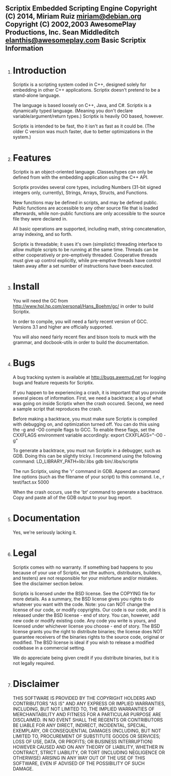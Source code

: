 Scriptix Embedded Scripting Engine
Copyright (C) 2014, Miriam Ruiz <miriam@debian.org>
Copyright (C) 2002,2003  AwesomePlay Productions, Inc.
Sean Middleditch <elanthis@awesomeplay.com>
Basic Scriptix Information
------------------------------------------------------


1. Introduction
   ============
   Scriptix is a scripting system coded in C++, designed solely for embedding
   in other C++ applications.  Scriptix doesn't pretend to be a stand-alone
   language.

   The language is based loosely on C++, Java, and C#.  Scriptix is a
   dynamically typed language.  (Meaning you don't declare
   variable/argument/return types.)  Scriptix is heavily OO based, however.

   Scriptix is intended to be fast, tho it isn't as fast as it could be.  (The
   older C version was much faster, due to better optimizations in the system.)


2. Features
   ========
   Scriptix is an object-oriented language.  Classes/types can only be defined
   from with the embedding application using the C++ API.

   Scriptix provides several core types, including Numbers (31-bit signed
   integers only, currently), Strings, Arrays, Structs, and Functions.

   New functions may be defined in scripts, and may be defined public.  Public
   functions are accessible to any other source file that is loaded afterwards,
   while non-public functions are only accessible to the source file they were
   declared in.

   All basic operations are supported, including math, string concatenation,
   array indexing, and so forth.

   Scriptix is threadable; it uses it's own (simplistic) threading interface to
   allow multiple scripts to be running at the same time.  Threads can be
   either cooperatively or pre-emptively threaded.  Cooperative threads must
   give up control explicitly, while pre-emptive threads have control taken
   away after a set number of instructions have been executed.

3. Install
   =======

   You will need the GC from http://www.hpl.hp.com/personal/Hans_Boehm/gc/ in
   order to build Scriptix.

   In order to compile, you will need a fairly recent version of GCC.
   Versions 3.1 and higher are officially supported.

   You will also need fairly recent flex and bison tools to muck with the
   grammar, and docbook-utils in order to build the documentation.


4. Bugs
   ====
   A bug tracking system is available at http://bugs.awemud.net for logging
   bugs and feature requests for Scriptix.

   If you happen to be experiencing a crash, it is important that you provide
   several pieces of information.  First, we need a backtrace; a log of what
   was going on inside Scriptix when the crash occured.  Second, we need a
   sample script that reproduces the crash.

   Before making a backtrace, you must make sure Scriptix is compiled with
   debugging on, and optimization turned off.  You can do this using the
   -g and -O0 compile flags to GCC.  To enable these flags, set the CXXFLAGS
   environment variable accordingly:
     export CXXFLAGS="-O0 -g"

   To generate a backtrace, you must run Scriptix in a debugger, such as GDB.
   Doing this can be slightly tricky.  I recommend using the following
   command:
     LD_LIBRARY_PATH=lib/.libs gdb bin/.libs/scriptix

   The run Scriptix, using the 'r' command in GDB.  Append an command line
   options (such as the filename of your script) to this command.  I.e.,
     r test/fact.sx 5000

   When the crash occurs, use the 'bt' command to generate a backtrace.  Copy
   and paste all of the GDB output to your bug report.


5. Documentation
   =============
   Yes, we're seriously lacking it.
   

6. Legal
   =====
   Scriptix comes with no warranty.  If something bad happens to you because of
   your use of Scriptix, we (the authors, distributors, builders, and testers)
   are not responsible for your misfortune and/or mistakes.  See the disclaimer
   section below.

   Scriptix is licensed under the BSD license.  See the COPYING file for more
   details.  As a summary, the BSD license gives you rights to do whatever you
   want with the code.  Note: you can NOT change the license of our code, or
   modify copyrights.  Our code is our code, and it is released under the BSD
   license - end of story.  You can, however, add new code or modify existing
   code.  Any code you write is yours, and licensed under whichever license you
   choose - end of story.  The BSD license grants you the right to distribute
   binaries; the license does NOT guarantee receivers of the binaries rights to
   the source code, original or modified.  The BSD license is ideal if you wish
   to release a modified codebase in a commercial setting.

   We do appreciate being given credit if you distribute binaries, but it is
   not legally required.


7. Disclaimer
   ==========
   THIS SOFTWARE IS PROVIDED BY THE COPYRIGHT HOLDERS AND CONTRIBUTORS "AS IS"
   AND ANY EXPRESS OR IMPLIED WARRANTIES, INCLUDING, BUT NOT LIMITED TO, THE
   IMPLIED WARRANTIES OF MERCHANTABILITY AND FITNESS FOR A PARTICULAR PURPOSE
   ARE DISCLAIMED. IN NO EVENT SHALL THE REGENTS OR CONTRIBUTORS BE LIABLE FOR
   ANY DIRECT, INDIRECT, INCIDENTAL, SPECIAL, EXEMPLARY, OR CONSEQUENTIAL
   DAMAGES (INCLUDING, BUT NOT LIMITED TO, PROCUREMENT OF SUBSTITUTE GOODS OR
   SERVICES; LOSS OF USE, DATA, OR PROFITS; OR BUSINESS INTERRUPTION) HOWEVER
   CAUSED AND ON ANY THEORY OF LIABILITY, WHETHER IN CONTRACT, STRICT
   LIABILITY, OR TORT (INCLUDING NEGLIGENCE OR OTHERWISE) ARISING IN ANY WAY
   OUT OF THE USE OF THIS SOFTWARE, EVEN IF ADVISED OF THE POSSIBILITY OF SUCH
   DAMAGE.
